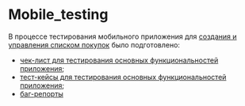 # Mobile_testing
В процессе тестирования мобильного приложения для [создания и управления списком покупок](https://drive.google.com/file/d/1wSz1J4Ba-VDgjv82RIk59EaQ1Ys16ph8/view) было подготовлено:
* [чек-лист для тестирования основных функциональностей приложения](https://docs.google.com/spreadsheets/d/1bA_0tjVfibXuEexdDE7RfTU7_-K_255QBG4FACgHa-A/edit?gid=0#gid=0);
* [тест-кейсы для тестирования основных функциональностей приложения](https://disk.yandex.ru/i/IbejNoHk18irsA);
* [баг-репорты](https://docs.google.com/spreadsheets/d/1YnCjP_u1NBKETems39ory2iiIXQ4_KtcBPw_GFH1Na4/edit?usp=sharing)
